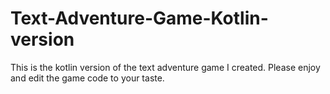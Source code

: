 # Text-Adventure-Game-Kotlin-version

This is the kotlin version of the text adventure game I created. Please enjoy and edit the game code to your taste.
